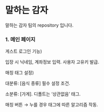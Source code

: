 # 말하는 감자
말하는 감자 팀의 repository 입니다. 

### 1. 메인 페이지
게스트 로그인 기능)

입장 시 닉네임, 계좌정보 입력.
사용자 고유키 발급.

매칭 태그 설정)

대분류: [음식 종류] 필수 설정 조건.

소분류: [가게]. 디폴트는 ‘상관없음’ 태그.

매칭 버튼 → 누를 경우 태그에 따른 알고리즘 작동.
